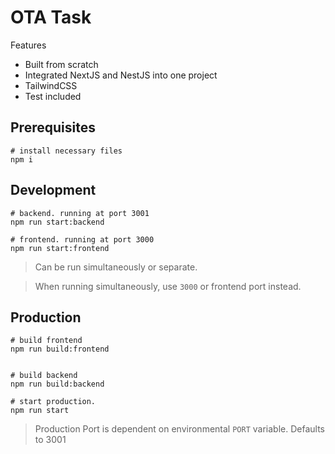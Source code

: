 # OTA Task

Features

- Built from scratch
- Integrated NextJS and NestJS into one project
- TailwindCSS
- Test included

## Prerequisites

```
# install necessary files
npm i
```

## Development

```
# backend. running at port 3001
npm run start:backend

# frontend. running at port 3000
npm run start:frontend
```

> Can be run simultaneously or separate.

> When running simultaneously, use `3000` or frontend port instead.

## Production

```
# build frontend
npm run build:frontend


# build backend
npm run build:backend

# start production.
npm run start
```

> Production Port is dependent on environmental `PORT` variable. Defaults to 3001